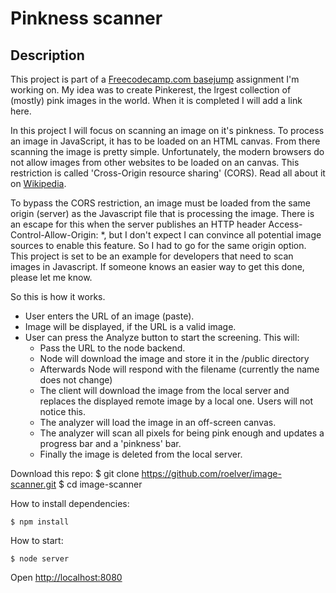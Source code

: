 Pinkness scanner
=================================

Description
-----------

This project is part of a [Freecodecamp.com basejump](http://www.freecodecamp.com/challenges/basejump-build-a-pinterest-clone) assignment I'm working on. My idea was to create Pinkerest, the lrgest collection of (mostly) pink images in the world. When it is completed I will add a link here.

In this project I will focus on scanning an image on it's pinkness. To process an image in JavaScript, it has to be loaded on an HTML canvas. From there scanning the image is pretty simple. Unfortunately, the modern browsers do not allow images from other websites to be loaded on an canvas. This restriction is called 'Cross-Origin resource sharing' (CORS). Read all about it on [Wikipedia](https://en.wikipedia.org/wiki/Cross-origin_resource_sharing).

To bypass the CORS restriction, an image must be loaded from the same origin (server) as the Javascript file that is processing the image. There is an escape for this when the server publishes an HTTP header Access-Control-Allow-Origin: *, but I don't expect I can convince all potential image sources to enable this feature. So I had to go for the same origin option. This project is set to be an example for developers that need to scan images in Javascript. If someone knows an easier way to get this done, please let me know.

So this is how it works.
- User enters the URL of an image (paste).
- Image will be displayed, if the URL is a valid image.
- User can press the Analyze button to start the screening. This will:
	- Pass the URL to the node backend.
	- Node will download the image and store it in the /public directory
	- Afterwards Node will respond with the filename (currently the name does not change)
	- The client will download the image from the local server and replaces the displayed remote image by a local one. Users will not notice this.
	- The analyzer will load the image in an off-screen canvas.
	- The analyzer will scan all pixels for being pink enough and updates a progress bar and a 'pinkness' bar.
	- Finally the image is deleted from the local server.

Download this repo:
	 $ git clone https://github.com/roelver/image-scanner.git
	 $ cd image-scanner

How to install dependencies:

    $ npm install

How to start:

    $ node server

Open [http://localhost:8080](http://localhost:8080)



